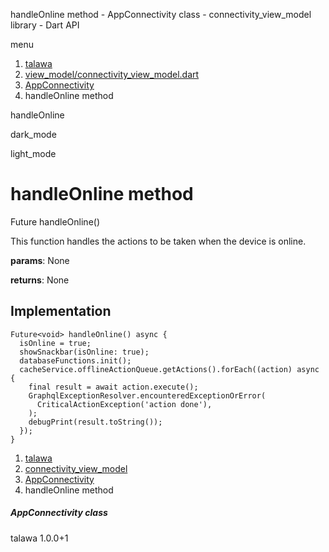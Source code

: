 




handleOnline method - AppConnectivity class - connectivity\_view\_model library - Dart API







menu

1. [talawa](../../index.html)
2. [view\_model/connectivity\_view\_model.dart](../../view_model_connectivity_view_model/view_model_connectivity_view_model-library.html)
3. [AppConnectivity](../../view_model_connectivity_view_model/AppConnectivity-class.html)
4. handleOnline method

handleOnline


dark\_mode

light\_mode




# handleOnline method


Future<void>
handleOnline()

This function handles the actions to be taken when the device is online.

**params**:
None

**returns**:
None


## Implementation

```
Future<void> handleOnline() async {
  isOnline = true;
  showSnackbar(isOnline: true);
  databaseFunctions.init();
  cacheService.offlineActionQueue.getActions().forEach((action) async {
    final result = await action.execute();
    GraphqlExceptionResolver.encounteredExceptionOrError(
      CriticalActionException('action done'),
    );
    debugPrint(result.toString());
  });
}
```

 


1. [talawa](../../index.html)
2. [connectivity\_view\_model](../../view_model_connectivity_view_model/view_model_connectivity_view_model-library.html)
3. [AppConnectivity](../../view_model_connectivity_view_model/AppConnectivity-class.html)
4. handleOnline method

##### AppConnectivity class





talawa
1.0.0+1






